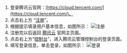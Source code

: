 1. 登录腾讯云官网：[https://cloud.tencent.com/](https://cloud.tencent.com/)。
2. 点击右上方 “[注册](https://cloud.tencent.com/register?s_url=https%3A%2F%2Fcloud.tencent.com%2F)”。
3. 根据提示填录用户基本信息，如图所示：
![注册](https://mc.qcloudimg.com/static/img/8ea760d93740b4f84848688c75b3551e/image.jpg)
4. 注册完以后返回 [腾讯云](https://cloud.tencent.com/) 官网主页面。
5. 点击右上方“[控制台](https://cloud.tencent.com/login?s_url=https%3A%2F%2Fconsole.cloud.tencent.com%2F)”，进入腾讯云管理控制台的登录页面。
6. 填写登录信息，单击登录，如图所示：
![登录](https://mc.qcloudimg.com/static/img/75cd270e4b216f5a5909910f2298f5e1/image.jpg)
